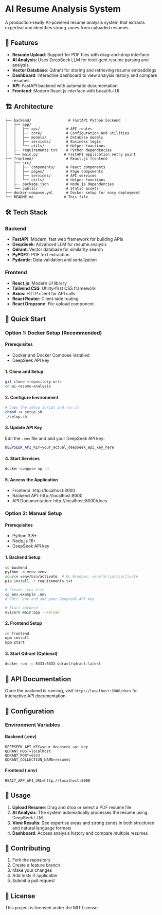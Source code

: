 # AI Resume Analysis System

A production-ready AI-powered resume analysis system that extracts expertise and identifies strong zones from uploaded resumes.

## 🚀 Features

- **Resume Upload**: Support for PDF files with drag-and-drop interface
- **AI Analysis**: Uses DeepSeek LLM for intelligent resume parsing and analysis
- **Vector Database**: Qdrant for storing and retrieving resume embeddings
- **Dashboard**: Interactive dashboard to view analysis history and compare resumes
- **API**: FastAPI backend with automatic documentation
- **Frontend**: Modern React.js interface with beautiful UI

## 🏗️ Architecture

```
├── backend/                 # FastAPI Python backend
│   ├── app/
│   │   ├── api/            # API routes
│   │   ├── core/           # Configuration and utilities
│   │   ├── models/         # Database models
│   │   ├── services/       # Business logic
│   │   └── utils/          # Helper functions
│   ├── requirements.txt    # Python dependencies
│   └── main.py            # FastAPI application entry point
├── frontend/               # React.js frontend
│   ├── src/
│   │   ├── components/     # React components
│   │   ├── pages/          # Page components
│   │   ├── services/       # API services
│   │   └── utils/          # Helper functions
│   ├── package.json        # Node.js dependencies
│   └── public/             # Static assets
├── docker-compose.yml      # Docker setup for easy deployment
└── README.md              # This file
```

## 🛠️ Tech Stack

### Backend
- **FastAPI**: Modern, fast web framework for building APIs
- **DeepSeek**: Advanced LLM for resume analysis
- **Qdrant**: Vector database for similarity search
- **PyPDF2**: PDF text extraction
- **Pydantic**: Data validation and serialization

### Frontend
- **React.js**: Modern UI library
- **Tailwind CSS**: Utility-first CSS framework
- **Axios**: HTTP client for API calls
- **React Router**: Client-side routing
- **React Dropzone**: File upload component

## 🚀 Quick Start

### Option 1: Docker Setup (Recommended)

#### Prerequisites
- Docker and Docker Compose installed
- DeepSeek API key

#### 1. Clone and Setup
```bash
git clone <repository-url>
cd ai-resume-analysis
```

#### 2. Configure Environment
```bash
# Copy the setup script and run it
chmod +x setup.sh
./setup.sh
```

#### 3. Update API Key
Edit the `.env` file and add your DeepSeek API key:
```bash
DEEPSEEK_API_KEY=your_actual_deepseek_api_key_here
```

#### 4. Start Services
```bash
docker-compose up -d
```

#### 5. Access the Application
- Frontend: http://localhost:3000
- Backend API: http://localhost:8000
- API Documentation: http://localhost:8000/docs

### Option 2: Manual Setup

#### Prerequisites
- Python 3.8+
- Node.js 16+
- DeepSeek API key

#### 1. Backend Setup
```bash
cd backend
python -m venv venv
source venv/bin/activate  # On Windows: venv\Scripts\activate
pip install -r requirements.txt

# Create .env file
cp env.example .env
# Edit .env and add your DeepSeek API key

# Start backend
uvicorn main:app --reload
```

#### 2. Frontend Setup
```bash
cd frontend
npm install
npm start
```

#### 3. Start Qdrant (Optional)
```bash
docker run -p 6333:6333 qdrant/qdrant:latest
```

## 📖 API Documentation

Once the backend is running, visit `http://localhost:8000/docs` for interactive API documentation.

## 🔧 Configuration

### Environment Variables

#### Backend (.env)
```
DEEPSEEK_API_KEY=your_deepseek_api_key
QDRANT_HOST=localhost
QDRANT_PORT=6333
QDRANT_COLLECTION_NAME=resumes
```

#### Frontend (.env)
```
REACT_APP_API_URL=http://localhost:8000
```

## 📝 Usage

1. **Upload Resume**: Drag and drop or select a PDF resume file
2. **AI Analysis**: The system automatically processes the resume using DeepSeek LLM
3. **View Results**: See expertise areas and strong zones in both structured and natural language formats
4. **Dashboard**: Access analysis history and compare multiple resumes

## 🤝 Contributing

1. Fork the repository
2. Create a feature branch
3. Make your changes
4. Add tests if applicable
5. Submit a pull request

## 📄 License

This project is licensed under the MIT License. 